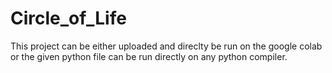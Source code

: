 # Circle_of_Life
This project can be either uploaded and direclty be run on the google colab or the given python file can be run directly on any python compiler.
